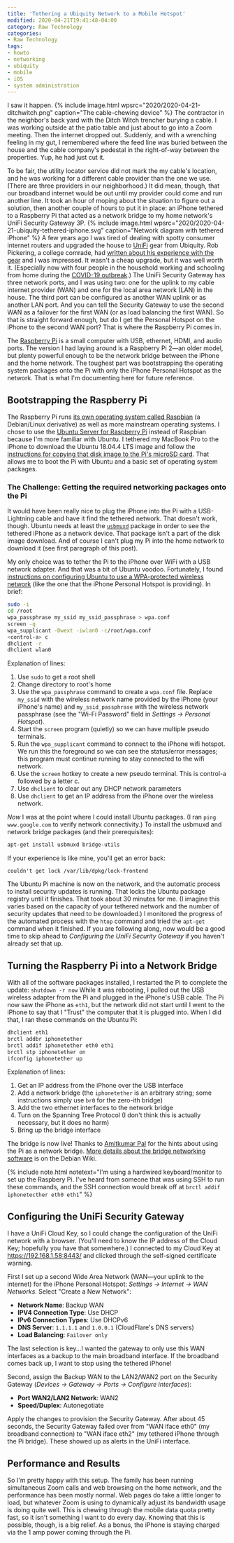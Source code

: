 ```yaml
---
title: 'Tethering a Ubiquity Network to a Mobile Hotspot'
modified: 2020-04-21T19:41:48-04:00
category: Raw Technology
categories:
- Raw Technology
tags:
- howto
- networking
- ubiquity
- mobile
- iOS
- system administration
---
```

I saw it happen. 
{% include image.html
  wpsrc="2020/2020-04-21-ditchwitch.png"
  caption="The cable-chewing device"
%}
The contractor in the neighbor's back yard with the Ditch Witch trencher burying a cable. 
I was working outside at the patio table and just about to go into a Zoom meeting. 
Then the internet dropped out. 
Suddenly, and with a wrenching feeling in my gut, I remembered where the feed line was buried between the house and the cable company's pedestal in the right-of-way between the properties. 
Yup, he had just cut it.

To be fair, the utility locator service did not mark the my cable's location, and he was working for a different cable provider than the one we use. 
(There are three providers in our neighborhood.)
It did mean, though, that our broadband internet would be out until my provider could come and run another line. 
It took an hour of moping about the situation to figure out a solution, then another couple of hours to put it in place:  an iPhone tethered to a Raspberry Pi that acted as a network bridge to my home network's UniFi Security Gateway 3P.
{% include image.html 
  wpsrc="2020/2020-04-21-ubiquity-tethered-iphone.svg"
  caption="Network diagram with tethered iPhone"
%}
A few years ago I was tired of dealing with spotty consumer internet routers and upgraded the house to [UniFi](https://unifi-network.ui.com/) gear from Ubiquity. 
Rob Pickering, a college comrade, had [written about his experience with the gear](https://robpickering.com/ubiquiti-configure-micro-segmentation-for-iot-devices/) and I was impressed. 
It wasn't a cheap upgrade, but it was well worth it.
(Especially now with four people in the household working and schooling from home during the [COVID-19 outbreak](https://en.wikipedia.org/wiki/2019%E2%80%9320_coronavirus_pandemic).) 
The UniFi Security Gateway has three network ports, and I was using two: one for the uplink to my cable internet provider (WAN) and one for the local area network (LAN) in the house. 
The third port can be configured as another WAN uplink or as another LAN port. 
And you can tell the Security Gateway to use the second WAN as a failover for the first WAN (or as load balancing the first WAN). 
So that is straight forward enough, but do I get the Personal Hotspot on the iPhone to the second WAN port?
That is where the Raspberry Pi comes in.

The [Raspberry Pi](https://www.raspberrypi.org/) is a small computer with USB, ethernet, HDMI, and audio ports. 
The version I had laying around is a Raspberry Pi 2—an older model, but plenty powerful enough to be the network bridge between the iPhone and the home network.
The toughest part was bootstrapping the operating system packages onto the Pi with only the iPhone Personal Hotspot as the network. 
That is what I'm documenting here for future reference.

## Bootstrapping the Raspberry Pi

The Raspberry Pi runs [its own operating system called Raspbian](https://www.raspberrypi.org/downloads/) (a Debian/Linux derivative) as well as more mainstream operating systems.
I chose to use the [Ubuntu Server for Raspberry Pi](https://ubuntu.com/download/raspberry-pi) instead of Raspbian because I'm more familiar with Ubuntu.
I tethered my MacBook Pro to the iPhone to download the Ubuntu 18.04.4 LTS image and follow the [instructions for copying that disk image to the Pi's microSD card](https://ubuntu.com/tutorials/create-an-ubuntu-image-for-a-raspberry-pi-on-macos#2-on-your-macos-machine). 
That allows me to boot the Pi with Ubuntu and a basic set of operating system packages.

### The Challenge: Getting the required networking packages onto the Pi

It would have been really nice to plug the iPhone into the Pi with a USB-Lightning cable and have it find the tethered network. 
That doesn't work, though. 
Ubuntu needs at least the [`usbmuxd`](https://launchpad.net/ubuntu/+source/usbmuxd) package in order to see the tethered iPhone as a network device. 
That package isn't a part of the disk image download. 
And of course I can't plug my Pi into the home network to download it (see first paragraph of this post).

My only choice was to tether the Pi to the iPhone over WiFi with a USB network adapter. 
And that was a bit of Ubuntu voodoo. 
Fortunately, I found [instructions on configuring Ubuntu to use a WPA-protected wireless network](https://askubuntu.com/a/279333) (like the one that the iPhone Personal Hotspot is providing).
In brief:

```bash
sudo -i
cd /root
wpa_passphrase my_ssid my_ssid_passphrase > wpa.conf
screen -q
wpa_supplicant -Dwext -iwlan0 -c/root/wpa.conf
<control-a> c
dhclient -r
dhclient wlan0
```

Explanation of lines:

1. Use `sudo` to get a root shell
1. Change directory to root's home
2. Use the `wpa_passphrase` command to create a `wpa.conf` file.  Replace `my_ssid` with the wireless network name provided by the iPhone (your iPhone's name) and `my_ssid_passphrase` with the wireless network passphrase (see the "Wi-Fi Password" field in _Settings -> Personal Hotspot_).
3. Start the `screen` program (quietly) so we can have multiple pseudo terminals.
4. Run the `wpa_supplicant` command to connect to the iPhone wifi hotspot.  We run this the foreground so we can see the status/error messages; this program must continue running to stay connected to the wifi network.
5. Use the `screen` hotkey to create a new pseudo terminal.  This is control-a followed by a letter c.
6. Use `dhclient` to clear out any DHCP network parameters
7. Use `dhclient` to get an IP address from the iPhone over the wireless network.

_Now_ I was at the point where I could install Ubuntu packages.
(I ran  `ping www.google.com` to verify network connectivity.) 
To install the usbmuxd and network bridge packages (and their prerequisites):

```bash
apt-get install usbmuxd bridge-utils
```

If your experience is like mine, you'll get an error back:

```
couldn't get lock /var/lib/dpkg/lock-frontend
```

The Ubuntu Pi machine is now on the network, and the automatic process to install security updates is running.
That locks the Ubuntu package registry until it finishes. 
That took about 30 minutes for me.
(I imagine this varies based on the capacity of your tethered network and the number of security updates that need to be downloaded.)
I monitored the progress of the automated process with the `htop` command and tried the `apt-get` command when it finished.
If you are following along, now would be a good time to skip ahead to _Configuring the UniFi Security Gateway_ if you haven't already set that up.

## Turning the Raspberry Pi into a Network Bridge

With all of the software packages installed, I restarted the Pi to complete the update: `shutdown -r now`
While it was rebooting, I pulled out the USB wireless adapter from the Pi and plugged in the iPhone's USB cable.
The Pi now saw the iPhone as `eth1`, but the network did not start until I went to the iPhone to say that I "Trust" the computer that it is plugged into.
When I did that, I ran these commands on the Ubuntu Pi:

```bash
dhclient eth1
brctl addbr iphonetether
brctl addif iphonetether eth0 eth1
brctl stp iphonetether on
ifconfig iphonetether up
```

Explanation of lines:

1. Get an IP address from the iPhone over the USB interface
2. Add a network bridge (the `iphonetether` is an arbitrary string; some instructions simply use `br0` for the zero-ith bridge)
3. Add the two ethernet interfaces to the network bridge
4. Turn on the Spanning Tree Protocol (I don't think this is actually necessary, but it does no harm)
5. Bring up the bridge interface

The bridge is now live!
Thanks to [Amitkumar Pal](https://stackoverflow.com/a/41768606) for the hints about using the Pi as a network bridge. 
[More details about the bridge networking software](https://wiki.debian.org/BridgeNetworkConnections) is on the Debian Wiki.

{% include note.html notetext="I'm using a hardwired keyboard/monitor to set up the Raspbery Pi.  I've heard from someone that was using SSH to run these commands, and the SSH connection would break off at <code>brctl addif iphonetecther eth0 eth1</code>" %}

## Configuring the UniFi Security Gateway

I have a UniFi Cloud Key, so I could change the configuration of the UniFi network with a browser.
(You'll need to know the IP address of the Cloud Key; hopefully you have that somewhere.) 
I connected to my Cloud Key at https://192.168.1.58:8443/ and clicked through the self-signed certificate warning.

First I set up a second Wide Area Network (WAN—your uplink to the internet) for the iPhone Personal Hotspot: _Settings -> Internet -> WAN Networks_.
Select "Create a New Network":

* **Network Name**: Backup WAN
* **IPV4 Connection Type**: Use DHCP
* **IPv6 Connection Types**:  Use DHCPv6
* **DNS Server**: `1.1.1.1` and `1.0.0.1` (CloudFlare's DNS servers)
* **Load Balancing**: `Failover only`

The last selection is key...I wanted the gateway to only use this WAN interfaces as a backup to the main broadband interface.
If the broadband comes back up, I want to stop using the tethered iPhone!

Second, assign the Backup WAN to the LAN2/WAN2 port on the Security Gateway (_Devices -> Gateway -> Ports -> Configure interfaces_):

* **Port WAN2/LAN2 Network**: WAN2
* **Speed/Duplex**: Autonegotiate

Apply the changes to provision the Security Gateway.
After about 45 seconds, the Security Gateway failed over from "WAN iface eth0" (my broadband connection) to "WAN iface eth2" (my tethered iPhone through the Pi bridge).
These showed up as alerts in the UniFi interface.

## Performance and Results

So I'm pretty happy with this setup.
The family has been running simultaneous Zoom calls and web browsing on the home network, and the performance has been mostly normal.
Web pages do take a little longer to load, but whatever Zoom is using to dynamically adjust its bandwidth usage is doing quite well.
This is chewing through the mobile data quota pretty fast, so it isn't something I want to do every day.
Knowing that this is possible, though, is a big relief.
As a bonus, the iPhone is staying charged via the 1 amp power coming through the Pi.
